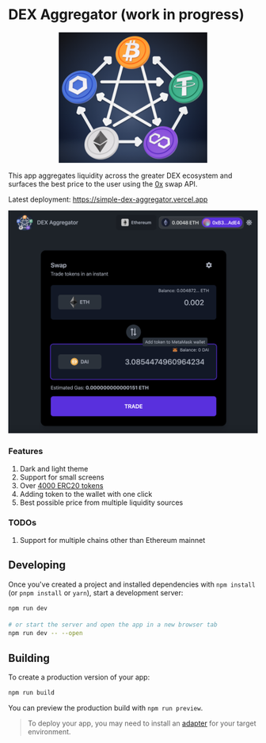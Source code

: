 # DEX Aggregator (work in progress)

<p align="center">
  <img width="300" src="resources/decentralized-exchange.png" alt="Decentralized Exchanges">
</p>

This app aggregates liquidity across the greater DEX ecosystem and surfaces the best price to the user using the [0x](https://0x.org/docs) swap API.

Latest deployment: https://simple-dex-aggregator.vercel.app

<p align="center">
  <img width="600" src="resources/dex-screen.png" alt="DEX Aggregator">
</p>

### Features

1. Dark and light theme
2. Support for small screens
3. Over [4000 ERC20 tokens](https://tokenlists.org/token-list?url=https://tokens.coingecko.com/uniswap/all.json)
4. Adding token to the wallet with one click
5. Best possible price from multiple liquidity sources

### TODOs
1. Support for multiple chains other than Ethereum mainnet

## Developing

Once you've created a project and installed dependencies with `npm install` (or `pnpm install` or `yarn`), start a development server:

```bash
npm run dev

# or start the server and open the app in a new browser tab
npm run dev -- --open
```

## Building

To create a production version of your app:

```bash
npm run build
```

You can preview the production build with `npm run preview`.

> To deploy your app, you may need to install an [adapter](https://kit.svelte.dev/docs/adapters) for your target environment.
